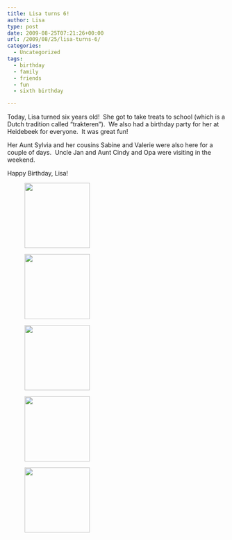 ```yaml
---
title: Lisa turns 6!
author: Lisa
type: post
date: 2009-08-25T07:21:26+00:00
url: /2009/08/25/lisa-turns-6/
categories:
  - Uncategorized
tags:
  - birthday
  - family
  - friends
  - fun
  - sixth birthday

---
```

Today, Lisa turned six years old!  She got to take treats to school (which is a Dutch tradition called &#8220;trakteren&#8221;).  We also had a birthday party for her at Heidebeek for everyone.  It was great fun!

Her Aunt Sylvia and her cousins Sabine and Valerie were also here for a couple of days.  Uncle Jan and Aunt Cindy and Opa were visiting in the weekend.

Happy Birthday, Lisa!

<div id='gallery-4' class='gallery galleryid-143 gallery-columns-3 gallery-size-thumbnail'>
  <figure class='gallery-item'> 
  
  <div class='gallery-icon landscape'>
    <a href='/uploads/2009/09/sany0130.jpg'><img width="150" height="150" src="/uploads/2009/09/sany0130-150x150.jpg" class="attachment-thumbnail size-thumbnail" alt="" /></a>
  </div></figure><figure class='gallery-item'> 
  
  <div class='gallery-icon portrait'>
    <a href='/uploads/2009/09/sany0137.jpg'><img width="150" height="150" src="/uploads/2009/09/sany0137-150x150.jpg" class="attachment-thumbnail size-thumbnail" alt="" /></a>
  </div></figure><figure class='gallery-item'> 
  
  <div class='gallery-icon portrait'>
    <a href='/uploads/2009/09/sany0139.jpg'><img width="150" height="150" src="/uploads/2009/09/sany0139-150x150.jpg" class="attachment-thumbnail size-thumbnail" alt="" /></a>
  </div></figure><figure class='gallery-item'> 
  
  <div class='gallery-icon landscape'>
    <a href='/uploads/2009/09/sany0149.jpg'><img width="150" height="150" src="/uploads/2009/09/sany0149-150x150.jpg" class="attachment-thumbnail size-thumbnail" alt="" /></a>
  </div></figure><figure class='gallery-item'> 
  
  <div class='gallery-icon portrait'>
    <a href='/uploads/2009/09/sany0155.jpg'><img width="150" height="150" src="/uploads/2009/09/sany0155-150x150.jpg" class="attachment-thumbnail size-thumbnail" alt="" /></a>
  </div></figure>
</div>